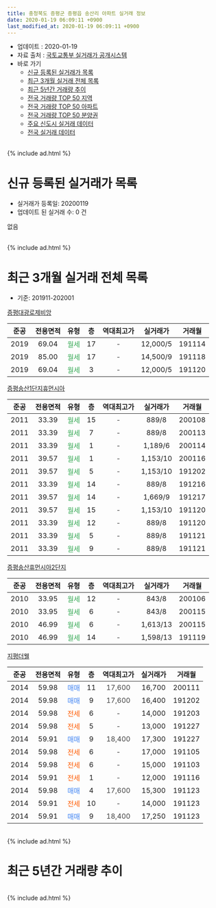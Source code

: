```yaml
---
title: 충청북도 증평군 증평읍 송산리 아파트 실거래 정보
date: 2020-01-19 06:09:11 +0900
last_modified_at: 2020-01-19 06:09:11 +0900
---
```


* 업데이트 : 2020-01-19
* 자료 출처 : [국토교통부 실거래가 공개시스템](http://rt.molit.go.kr)
* 바로 가기
    * [신규 등록된 실거래가 목록](#신규-등록된-실거래가-목록)
    * [최근 3개월 실거래 전체 목록](#최근-3개월-실거래-전체-목록)
    * [최근 5년간 거래량 추이](#최근-5년간-거래량-추이)
    * [전국 거래량 TOP 50 지역](https://apt-info.github.io/apt-trade-info/최근-3개월-전국에서-가장-거래가-많이-발생한-지역)
    * [전국 거래량 TOP 50 아파트](https://apt-info.github.io/apt-trade-info/최근-3개월-전국에서-가장-거래가-많이-발생한-아파트)
    * [전국 거래량 TOP 50 분양권](https://apt-info.github.io/apt-trade-info/최근-3개월-전국에서-가장-거래가-많이-발생한-분양권)
    * [주요 신도시 실거래 데이터](https://apt-info.github.io/apt-trade-info/주요-신도시)
    * [전국 실거래 데이터](https://apt-info.github.io/apt-trade-info/전국)
<br>
{% include ad.html %}
<br>

# 신규 등록된 실거래가 목록
* 실거래가 등록일: 20200119
* 업데이트 된 실거래 수: 0 건

없음

<br>
{% include ad.html %}
<br>

# 최근 3개월 실거래 전체 목록
* 기준: 201911-202001


[증평대광로제비앙](https://search.naver.com/search.naver?query=%EC%B6%A9%EC%B2%AD%EB%B6%81%EB%8F%84+%EC%A6%9D%ED%8F%89%EA%B5%B0+%EC%A6%9D%ED%8F%89%EC%9D%8D+%EC%86%A1%EC%82%B0%EB%A6%AC+%EC%A6%9D%ED%8F%89%EB%8C%80%EA%B4%91%EB%A1%9C%EC%A0%9C%EB%B9%84%EC%95%99)

|준공|전용면적|유형|층|역대최고가|실거래가|거래월|
|:---:|:---:|:---:|:---:|:---:|:---:|:---:|
|2019|69.04|<span style="color:#34a853">월세</span>|17|<span style="color:#444444">-</span>|12,000/5|191114|
|2019|85.00|<span style="color:#34a853">월세</span>|17|<span style="color:#444444">-</span>|14,500/9|191118|
|2019|69.04|<span style="color:#34a853">월세</span>|3|<span style="color:#444444">-</span>|12,000/5|191120|

[증평송산1단지휴먼시아](https://search.naver.com/search.naver?query=%EC%B6%A9%EC%B2%AD%EB%B6%81%EB%8F%84+%EC%A6%9D%ED%8F%89%EA%B5%B0+%EC%A6%9D%ED%8F%89%EC%9D%8D+%EC%86%A1%EC%82%B0%EB%A6%AC+%EC%A6%9D%ED%8F%89%EC%86%A1%EC%82%B01%EB%8B%A8%EC%A7%80%ED%9C%B4%EB%A8%BC%EC%8B%9C%EC%95%84)

|준공|전용면적|유형|층|역대최고가|실거래가|거래월|
|:---:|:---:|:---:|:---:|:---:|:---:|:---:|
|2011|33.39|<span style="color:#34a853">월세</span>|15|<span style="color:#444444">-</span>|889/8|200108|
|2011|33.39|<span style="color:#34a853">월세</span>|7|<span style="color:#444444">-</span>|889/8|200113|
|2011|33.39|<span style="color:#34a853">월세</span>|1|<span style="color:#444444">-</span>|1,189/6|200114|
|2011|39.57|<span style="color:#34a853">월세</span>|1|<span style="color:#444444">-</span>|1,153/10|200116|
|2011|39.57|<span style="color:#34a853">월세</span>|5|<span style="color:#444444">-</span>|1,153/10|191202|
|2011|33.39|<span style="color:#34a853">월세</span>|14|<span style="color:#444444">-</span>|889/8|191216|
|2011|39.57|<span style="color:#34a853">월세</span>|14|<span style="color:#444444">-</span>|1,669/9|191217|
|2011|39.57|<span style="color:#34a853">월세</span>|15|<span style="color:#444444">-</span>|1,153/10|191120|
|2011|33.39|<span style="color:#34a853">월세</span>|12|<span style="color:#444444">-</span>|889/8|191120|
|2011|33.39|<span style="color:#34a853">월세</span>|5|<span style="color:#444444">-</span>|889/8|191121|
|2011|33.39|<span style="color:#34a853">월세</span>|9|<span style="color:#444444">-</span>|889/8|191121|

[증평송산휴먼시아2단지](https://search.naver.com/search.naver?query=%EC%B6%A9%EC%B2%AD%EB%B6%81%EB%8F%84+%EC%A6%9D%ED%8F%89%EA%B5%B0+%EC%A6%9D%ED%8F%89%EC%9D%8D+%EC%86%A1%EC%82%B0%EB%A6%AC+%EC%A6%9D%ED%8F%89%EC%86%A1%EC%82%B0%ED%9C%B4%EB%A8%BC%EC%8B%9C%EC%95%842%EB%8B%A8%EC%A7%80)

|준공|전용면적|유형|층|역대최고가|실거래가|거래월|
|:---:|:---:|:---:|:---:|:---:|:---:|:---:|
|2010|33.95|<span style="color:#34a853">월세</span>|12|<span style="color:#444444">-</span>|843/8|200106|
|2010|33.95|<span style="color:#34a853">월세</span>|6|<span style="color:#444444">-</span>|843/8|200115|
|2010|46.99|<span style="color:#34a853">월세</span>|6|<span style="color:#444444">-</span>|1,613/13|200115|
|2010|46.99|<span style="color:#34a853">월세</span>|14|<span style="color:#444444">-</span>|1,598/13|191119|

[지평더웰](https://search.naver.com/search.naver?query=%EC%B6%A9%EC%B2%AD%EB%B6%81%EB%8F%84+%EC%A6%9D%ED%8F%89%EA%B5%B0+%EC%A6%9D%ED%8F%89%EC%9D%8D+%EC%86%A1%EC%82%B0%EB%A6%AC+%EC%A7%80%ED%8F%89%EB%8D%94%EC%9B%B0)

|준공|전용면적|유형|층|역대최고가|실거래가|거래월|
|:---:|:---:|:---:|:---:|:---:|:---:|:---:|
|2014|59.98|<span style="color:#4285f3">매매</span>|11|<span style="color:#444444">17,600</span>|16,700|200111|
|2014|59.98|<span style="color:#4285f3">매매</span>|9|<span style="color:#444444">17,600</span>|16,400|191202|
|2014|59.98|<span style="color:#ff5a00">전세</span>|6|<span style="color:#444444">-</span>|14,000|191203|
|2014|59.98|<span style="color:#ff5a00">전세</span>|5|<span style="color:#444444">-</span>|13,000|191227|
|2014|59.91|<span style="color:#4285f3">매매</span>|9|<span style="color:#444444">18,400</span>|17,300|191227|
|2014|59.98|<span style="color:#ff5a00">전세</span>|6|<span style="color:#444444">-</span>|17,000|191105|
|2014|59.98|<span style="color:#ff5a00">전세</span>|6|<span style="color:#444444">-</span>|15,000|191103|
|2014|59.91|<span style="color:#ff5a00">전세</span>|1|<span style="color:#444444">-</span>|12,000|191116|
|2014|59.98|<span style="color:#4285f3">매매</span>|4|<span style="color:#444444">17,600</span>|15,300|191123|
|2014|59.91|<span style="color:#ff5a00">전세</span>|10|<span style="color:#444444">-</span>|14,000|191123|
|2014|59.91|<span style="color:#4285f3">매매</span>|9|<span style="color:#444444">18,400</span>|17,250|191123|


<br>
{% include ad.html %}
<br>

# 최근 5년간 거래량 추이


<div style="width:100%;">
    <canvas id="deal_progress" height="200"></canvas>
</div>

<script>
new Chart(document.getElementById("deal_progress"), {
    type: 'line',
    data: {
        labels: ['201501','201502','201503','201504','201505','201506','201507','201508','201509','201510','201511','201512','201601','201602','201603','201604','201605','201606','201607','201608','201609','201610','201611','201612','201701','201702','201703','201704','201705','201706','201707','201708','201709','201710','201711','201712','201801','201802','201803','201804','201805','201806','201807','201808','201809','201810','201811','201812','201901','201902','201903','201904','201905','201906','201907','201908','201909','201910','201911','201912','202001'],
        datasets: [{
            label: '매매',
            pointRadius: 1,
            data: [2, 2, 2, 0, 3, 1, 0, 1, 1, 2, 4, 2, 1, 4, 3, 5, 5, 4, 5, 3, 2, 4, 6, 7, 2, 4, 2, 2, 2, 4, 3, 0, 0, 1, 4, 1, 2, 2, 4, 0, 2, 1, 4, 3, 1, 2, 2, 1, 4, 3, 2, 1, 2, 1, 1, 2, 4, 5, 2, 2, 1],
            borderColor: "rgba(255, 201, 14, 1)",
            backgroundColor: "rgba(255, 201, 14, 0.5)",
            fill: false,
            lineTension: 0
        },{
            label: '전월세',
            pointRadius: 1,
            data: [18, 10, 3, 4, 2, 4, 0, 1, 4, 4, 5, 4, 3, 6, 2, 18, 2, 3, 4, 2, 10, 5, 11, 9, 3, 1, 4, 0, 5, 5, 7, 2, 2, 4, 6, 0, 8, 6, 5, 4, 8, 5, 6, 0, 2, 8, 2, 3, 5, 19, 30, 27, 9, 5, 19, 7, 34, 8, 12, 5, 7],
            borderColor: "rgba(0, 141, 185, 1)",
            backgroundColor: "rgba(0, 141, 185, 0.5)",
            fill: false,
            lineTension: 0
        }
        ]
    },
    options: {
        responsive: true,
        title: {
            display: false
        },
        tooltips: {
            mode: 'index',
            intersect: false
        },
        hover: {
            mode: 'nearest',
            intersect: true
        },
        scales: {
            xAxes: [{
                display: true,
                scaleLabel: {
                    display: true,
                    labelString: '년/월'
                }
            }],
            yAxes: [{
                display: true,
                ticks: {
                    suggestedMin: 0,
                },
                scaleLabel: {
                    display: true,
                    labelString: '실거래 수'
                }
            }]
        }
    }
});

</script>


<br>
{% include ad.html %}
<br>

